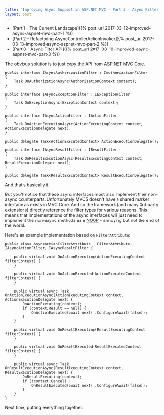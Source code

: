 ```yaml
---
title: 'Improving Async Support in ASP.NET MVC - Part 3 - Async Filter API'
layout: post
---
```


- [Part 1 - The Current Landscape]({% post_url 2017-03-12-improved-async-aspnet-mvc-part-1 %})
- [Part 2 - Refactoring AsyncControllerActionInvoker]({% post_url 2017-03-13-improved-async-aspnet-mvc-part-2 %})
- [Part 3 - Async Filter API]({% post_url 2017-03-18-improved-async-aspnet-mvc-part-3 %})

The obvious solution is to just copy the API from [ASP.NET MVC Core](https://github.com/aspnet/Mvc/).

    public interface IAsyncAuthorizationFilter : IAuthorizationFilter
    {
        Task OnAuthorizationAsync(AuthorizationContext context);
    }

    public interface IAsyncExceptionFilter : IExceptionFilter
    {
        Task OnExceptionAsync(ExceptionContext context);
    }

    public interface IAsyncActionFilter : IActionFilter
    {
        Task OnActionExecutionAsync(ActionExecutingContext context, ActionExecutionDelegate next);
    }

    public delegate Task<ActionExecutedContext> ActionExecutionDelegate();

    public interface IAsyncResultFilter : IResultFilter
    {
        Task OnResultExecutionAsync(ResultExecutingContext context, ResultExecutionDelegate next);
    }

    public delegate Task<ResultExecutedContext> ResultExecutionDelegate();

And that's basically it.

But you'll notice that these async interfaces must also implement their non-async counterparts. Unfortunately MVC5 doesn't have a shared marker interface as exists in MVC Core. And so the framework (and many 3rd party extensions) directly reference the filter types for various reasons. This means that implementations of the async interfaces will just need to implement the non-async methods as a [NOOP](https://en.wikipedia.org/wiki/NOP) - annoying but not the end of the world.

Here's an example implementation based on `FilterAttribute`:

    public class AsyncActionFilterAttribute : FilterAttribute, IAsyncActionFilter, IAsyncResultFilter {

        public virtual void OnActionExecuting(ActionExecutingContext filterContext) {
        }

        public virtual void OnActionExecuted(ActionExecutedContext filterContext) {
        }

        public virtual async Task OnActionExecutionAsync(ActionExecutingContext context, ActionExecutionDelegate next) {
            OnActionExecuting(context);
            if (context.Result == null) {
                OnActionExecuted(await next().ConfigureAwait(false));
            }
        }

        public virtual void OnResultExecuting(ResultExecutingContext filterContext) {
        }

        public virtual void OnResultExecuted(ResultExecutedContext filterContext) {
        }

        public virtual async Task OnResultExecutionAsync(ResultExecutingContext context, ResultExecutionDelegate next) {
            OnResultExecuting(context);
            if (!context.Cancel) {
                OnResultExecuted(await next().ConfigureAwait(false));
            }
        }
    }

Next time, putting everything together.
